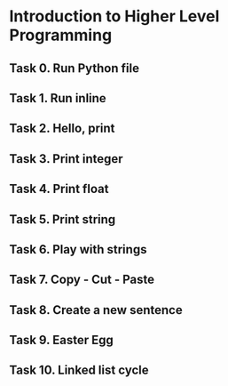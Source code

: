 # Introduction to Higher Level Programming
## Task 0. Run Python file
## Task 1. Run inline
## Task 2. Hello, print
## Task 3. Print integer
## Task 4. Print float
## Task 5. Print string
## Task 6. Play with strings
## Task 7. Copy - Cut - Paste
## Task 8. Create a new sentence
## Task 9. Easter Egg
## Task 10. Linked list cycle
